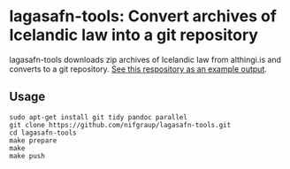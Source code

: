 lagasafn-tools: Convert archives of Icelandic law into a git repository
=======================================================================

lagasafn-tools downloads zip archives of Icelandic law from althingi.is and converts to a git repository. [See this respository as an example output](https://github.com/nifgraup/lagasafn).

Usage
-----

    sudo apt-get install git tidy pandoc parallel
    git clone https://github.com/nifgraup/lagasafn-tools.git
    cd lagasafn-tools
    make prepare
    make
    make push
